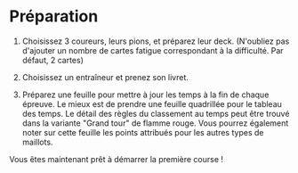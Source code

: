 # Préparation

1. Choisissez 3 coureurs, leurs pions, et préparez leur deck. (N'oubliez pas d'ajouter un nombre de cartes fatigue correspondant à la difficulté. Par défaut, 2 cartes)

2. Choisissez un entraîneur et prenez son livret.

3. Préparez une feuille pour mettre à jour les temps à la fin de chaque épreuve. Le mieux est de prendre une feuille quadrillée pour le tableau des temps. Le détail des règles du classement au temps peut être trouvé dans la variante "Grand tour" de flamme rouge. Vous pourrez également noter sur cette feuille les points attribués pour les autres types de maillots.

Vous êtes maintenant prêt à démarrer la première course !
